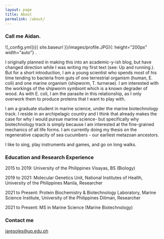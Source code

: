 ```yaml
---
layout: page
title: About
permalink: /about/
---
```

### Call me Aidan.

  ![_config.yml]({{ site.baseurl }}/images/profile.JPG){: height="200px" width="auto"} .

<p align="justify">
 
I originally planned in making this into an academic-y-ish blog, but have changed direction while I was writing my first text (see: Up and running.). But for a short introduction, I am a young scientist who spends most of his time tending to bacteria from guts of one terrestrial organism (human, E. coli) and one marine organism (shipworm, T. turnerae). I am interested with the workings of the shipworm symbiont which is a known degrader of wood. As with E. coli,  I am the parasite in this relationship, as I only overwork them to produce proteins that I want to play with.

</p>
 
<p align="justify">
 
I am a graduate student in marine science, under the marine biotechnology track. I reside in an archipelagic country and I think that already makes the case for why I would pursue marine science- but specifically why biotechnology track is simply because I am interested at the fine-grained mechanics of all life forms. I am currently doing my thesis on the regenerative capacity of sea cucumbers - our earliest metazoan ancestors.

</p>

<p align="justify">
 
I like to sing, play instruments and games, and go on long walks. 
 
</p>

### Education and Research Experience

<span class="bolded">2015 to 2019:</span> University of the Philippines Visayas, BS (Biology)
 
<span class="bolded">2019 to 2021:</span> Molecular Genetics Unit, National Institutes of Health, University of the Philippines Manila, Researcher
 
<span class="bolded">2021 to Present:</span> Protein Biochemistry & Biotechnology Laboratory, Marine Science Institute, University of the Philippines Diliman, Researcher
 
<span class="bolded">2021 to Present:</span> MS in Marine Science (Marine Biotechnology)
 
### Contact me

[jaresoles@up.edu.ph](mailto:jaresoles@up.edu.ph)
